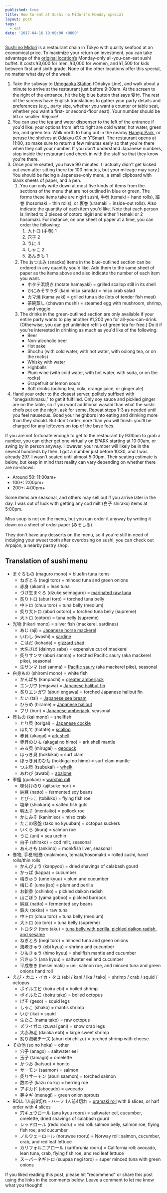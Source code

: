 ```yaml
---
published: true
title: How to eat at Sushi no Midori's Monday special
layout: post
tags:
  - eat
date: '2017-04-16 10:00:00 +0800'
---
```

[Sushi no Midori](http://www.sushinomidori.co.jp/menu.html) is a restaurant chain in Tokyo with quality seafood at an economical price. To maximize your return on investment, you can take advantage of the [original location’s](http://www.sushinomidori.co.jp/shop.php?name=honkan) Monday-only all-you-can-eat sushi buffet. It costs ¥3,600 for men, ¥3,000 for women, and ¥1,500 for kids between first and sixth grade. None of the other locations offer this special, no matter what day of the week.

<!--more-->

1. Take the subway to [Umegaoka Station](https://goo.gl/maps/vUVS67h2het) (Odakyu Line), and walk about a minute to arrive at the restaurant just before 9:00am. At the screen to the right of the entrance, hit the big blue button that says 受付. The rest of the screens have English translations to gather your party details and preferences (e.g., party size, whether you want a counter or table seat, whether you want a first- or second-floor seat). Your number should be 50 or smaller. Rejoice!
2. You can use the tea and water dispenser to the left of the entrance if you'd like: your options from left to right are cold water, hot water, green tea, and green tea. Walk north to hang out in the nearby [Hanegi Park](https://goo.gl/maps/VcRL5Fv2teT2), or peruse the shelves at [Odakyu OX](https://goo.gl/maps/t9C8bNz98xk) or [Y’Smart](https://goo.gl/maps/g3UoHydWhJy). The restaurant opens at 11:00, so make sure to return a few minutes early so that you're there when they call your number. If you don't understand Japanese numbers, stop inside the restaurant and check in with the staff so that they know you're there.
3. Once you're seated, you have 90 minutes. (I actually didn't get kicked out even after sitting there for 100 minutes, but your mileage may vary.) You should be facing a Japanese-only menu, a small clipboard with blank sheets of paper, and a pen.
    1. You can only write down at most five kinds of items from the sections of the menu that are not outlined in blue or green. The forms these items take are nigiri sushi, 手巻 (temaki = hand rolls), 細巻 (hosomaki = thin rolls), or 裏巻 (uramaki = inside-out rolls). Also indicate the quantity of each item you'd like. Note that each person is limited to 3 pieces of ootoro nigiri and either 1 temaki or 2 hosomaki. For instance, on one sheet of paper at a time, you can order the following:
        1. 大トロ (手巻) 1
        2. 穴子 2
        3. うに 4
        4. しゃこ 2
        5. あんきも 1
    2. The おつまみ (snacks) items in the blue-outlined section can be ordered in any quantity you'd like. Add them to the same sheet of paper as the items above and also indicate the number of each item you want.
        * ホタテ浜焼き (hotate hamayaki) = grilled scallop still in its shell
        * かにみそサラダ (kani miso sarada) = miso crab salad
        * カマ焼 (kama yaki) = grilled tuna side (lots of tender fish meat)
        * 茶碗蒸し (chawan mushi) = steamed egg with mushroom, shrimp, and veggie
    3. The drinks in the green-outlined section are only available if your entire party wants to pay another ¥1,200 yen for all-you-can-drink. (Otherwise, you can get unlimited refills of green tea for free.) Do it if you're interested in drinking as much as you'd like of the following:
        * Beer
        * Non-alcoholic beer
        * Hot sake
        * Shochu (with cold water, with hot water, with oolong tea, or on the rocks)
        * Whisky with water
        * Highballs
        * Plum wine (with cold water, with hot water, with soda, or on the rocks)
        * Grapefruit or lemon sours
        * Soft drinks (oolong tea, cola, orange juice, or ginger ale)
4. Hand your order to the closest server, politely suffixed with "onegaishimasu," to get it fulfilled. Only soy sauce and pickled ginger are on the table, so if you want additional wasabi than what the sushi chefs put on the nigiri, ask for some. Repeat steps 1-3 as needed until you feel nauseous. Goad your neighbors into eating and drinking more than they should. But don't order more than you will finish: you'll be charged for any leftovers on top of the base fees.

If you are not fortunate enough to get to the restaurant by 9:00am to grab a number, you can either get one virtually on [EPARK](http://epark.jp/sp/shop_sp/show/8682) starting at 10:00am, or swing by in person anyway. However, your number will likely be in the several hundreds by then. I got a number just before 10:30, and I was already 297. I wasn't seated until almost 5:00pm. Their seating estimate is below, but keep in mind that reality can vary depending on whether there are no-shows:
* Around 50: 11:00am+
* 100+: 2:00pm+
* 200+: 4:00pm+

Some items are seasonal, and others may sell out if you arrive later in the day. I was out of luck with getting any cod milt (白子 shirako) items at 5:00pm.

Miso soup is not on the menu, but you can order it anyway by writing it down on a sheet of order paper (みそしる).

They don't have any desserts on the menu, so if you're still in need of indulging your sweet tooth after overdosing on sushi, you can check out Arpajon, a nearby pastry shop.

## Translation of sushi menu

* まぐろもの (maguro mono) = bluefin tuna items
    * ねぎとろ (negi toro) = minced tuna and green onions
    * 赤身 (akami) = lean tuna
    * づけ生まぐろ (dzuke seimaguro) = [marinated raw tuna](http://thesushigeek.com/2016/01/18/akami-zuke-%E6%9C%AC%E9%AE%AA%E3%81%AE%E6%BC%AC-marinated-tuna/)
    * 炙りトロ (aburi toro) = torched tuna belly
    * 中トロ (chuu toro) = tuna belly (medium)
    * 炙り大トロ (aburi ootoro) = torched tuna belly (supreme)
    * 大トロ (ootoro) = tuna belly (supreme)
* 光物 (hikari mono) = silver fish (mackerel, sardines)
    * あじ (aji) = [Japanese horse mackerel](http://thesushigeek.com/2015/12/22/aji-%E9%AF%B5-japanese-horse-mackerel/)
    * いわし (iwashi) = [sardine](http://thesushigeek.com/2015/12/03/iwashi-%E3%82%A4%E3%83%AF%E3%82%B7-sardine/)
    * こはだ (kohada) = [gizzard shad](http://thesushigeek.com/2015/11/02/32/)
    * 大名さば (daimyo saba) = expensive cut of mackerel
    * 炙りサンマ (aburi sanma) = torched Pacific saury (aka mackerel pike), seasonal
    * 生サンマ (sei sanma) = [Pacific saury](http://thesushigeek.com/2015/12/13/sanma-%E7%A7%8B%E5%88%80%E9%AD%9A-pacific-saury/) (aka mackerel pike), seasonal
* 白身もの (shiromi mono) = white fish
    * かんぱち (kanpachi) = [greater amberjack](http://thesushigeek.com/2016/03/25/kanpachi-%E9%96%93%E5%85%AB-great-amberjack/)
    * エンガワ (engawa) = [Japanese halibut fin](http://thesushigeek.com/2016/03/22/karei-%E9%B0%88-japanese-flat-fish/)
    * 炙りエンガワ (aburi engawa) = torched Japanese halibut fin
    * たい (tai) = [Japanese sea bream](http://thesushigeek.com/2016/01/22/tai-%E9%AF%9B-japanese-sea-bream/)
    * ひらめ (hirame) = [Japanese halibut](http://thesushigeek.com/2016/03/22/karei-%E9%B0%88-japanese-flat-fish/)
    * ブリ (buri) = [Japanese amberjack](http://thesushigeek.com/2016/01/18/buri-%E9%B0%A4-yellowtail/), seasonal
* 貝もの (kai mono) = shellfish
    * とり貝 (torigai) = [Japanese cockle](http://thesushigeek.com/2016/04/10/torigai-%E9%B3%A5%E8%B2%9D-japanese-cockle/)
    * ほたて (hotate) = [scallop](http://thesushigeek.com/2016/01/25/hotate-%E5%B8%86%E7%AB%8B-scallop/)
    * 赤貝 (akagai) = [ark shell](http://thesushigeek.com/2016/07/29/akagai-%E8%B5%A4%E8%B2%9D-ark-shell/)
    * 赤貝のひも (akagai no himo) = ark shell mantle
    * みる貝 (mirugai) = [geoduck](http://thesushigeek.com/2015/11/28/mirugai-%e6%b5%b7%e6%9d%be%e8%b2%9d-giant-clam/)
    * ほっき貝 (hokkikai) = surf clam
    * ほっき貝のひも (hokkigai no himo) = surf clam mantle
    * つぶ貝 (tsubukai) = [whelk](https://en.wikipedia.org/wiki/Whelk)
    * あわび (awabi) = [abalone](http://thesushigeek.com/2016/09/14/awabi-%E9%AE%91-abalone/)
* 軍艦 (gunkan) = [warship roll](https://en.wikipedia.org/wiki/Sushi#Nigirizushi)
    * 味付けのり (ajitsuke nori) = 
    * 納豆 (natto) = fermented soy beans
    * とびっこ (tobikko) = flying fish roe
    * 塩辛 (shiokara) = salted fish guts
    * 明太子 (mentaiko) = pollock roe
    * かにみそ (kanimiso) = miso crab
    * たこの吸盤 (tako no kyuuban) = octopus suckers
    * いくら (ikura) = salmon roe
    * うに (uni) = sea urchin
    * 白子 (shirako) = cod milt, seasonal
    * あんきも (ankimo) = monkfish liver, seasonal
* 巻物, 手巻/細巻 (makimono, temaki/hosomaki) = rolled sushi, hand rolls/thin rolls
    * かんぴょう (kanpyoo) = dried shavings of calabash gourd
    * かっぱ (kappa) = cucumber
    * 梅きゅう (ume kyuu) = plum and cucumber
    * 梅じそ (ume jiso) = plum and perilla
    * お新香 (oshinko) = pickled daikon radish
    * 山ごぼう (yama goboo) = pickled burdock
    * 納豆 (natto) = fermented soy beans
    * 鉄火 (tekka) = raw tuna
    * 中トロ (chuu toro) = tuna belly (medium)
    * 大トロ (oo toro) = tuna belly (supreme)
    * トロタク (toro taku) = [tuna belly with perilla, pickled daikon radish, and sesame](https://mesubim.com/2014/12/01/toro-taku-sushi-roll/)
    * ねぎとろ (negi toro) = minced tuna and green onions
    * 海老きゅう (ebi kyuu) = shrimp and cucumber
    * ひもきゅう (himo kyuu) = shellfish mantle and cucumber
    * 穴きゅう (ana kyuu) = saltwater eel and cucumber
    * 平成巻き (heisei maki) = uni, salmon roe, and minced tuna and green onions hand roll
* えび・カニ・イカ・タコ (ebi / kani / ika / tako) = shrimp / crab / squid / octopus
    * ボイルエビ (boiru ebi) = boiled shrimp
    * ボイルたこ (boiru take) = boiled octopus
    * げそ (geso) = squid legs
    * しゃこ (shako) = mantis shrimp
    * いか (ika) = squid
    * 生たこ (nama tako) = raw octopus
    * ズワイガニ (zuwai gani) = snow crab legs
    * 大赤海老 (daiaka ebb) = large sweet shrimp
    * 炙り海老チーズ (aburi ebi chiizu) = torched shrimp with cheese
* その他 (so no hoka) = other
    * 穴子 (anago) = saltwater eel
    * 玉子 (tamago) = omelette
    * かつお (katsuo) = bonito
    * サーモン (saamon) = salmon
    * 炙りサーモン (aburi saamon) = torched salmon
    * 数の子 (kazu no ko) = herring roe
    * アボカド (abocado) = avocado
    * 芽ネギ (menegi) = green onion sprouts
* ROLL 1人前8切れ・ハーフ 1人前4切れ = [uramaki roll](https://en.wikipedia.org/wiki/Sushi#Uramaki) with 8 slices, or half order with 4 slices
    * 穴キュウロール (ana kyuu rooru) = saltwater eel,  cucumber, omelette, dried shavings of calabash gourd
    * レッドロール (redo rooru) = red roll: salmon belly, salmon roe, flying fish roe, and cucumber
    * ノルウェーロール (noruwee rooru) = Norway roll: salmon, cucumber, crab, and red leaf lettuce
    * カリフォルニアロール (kariforunia rooru) = California roll: avocado, lean tuna, crab, flying fish roe, and red leaf lettuce
    * スーパーネギトロ (suupaa negi toro) = super minced tuna with green onions

If you liked reading this post, please hit "recommend" or share this post using the links in the comments below. Leave a comment to let me know what you thought!